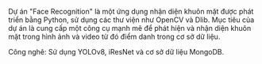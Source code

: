 Dự án "Face Recognition" là một ứng dụng nhận diện khuôn mặt được phát triển bằng Python, sử dụng các thư viện như OpenCV và Dlib. Mục tiêu của dự án là cung cấp một công cụ mạnh mẽ để phát hiện và nhận diện khuôn mặt trong hình ảnh và video từ đó điểm danh trong cơ sở dữ liệu.

Công nghê: Sử dụng YOLOv8, iResNet và cơ sở dữ liệu MongoDB. 
